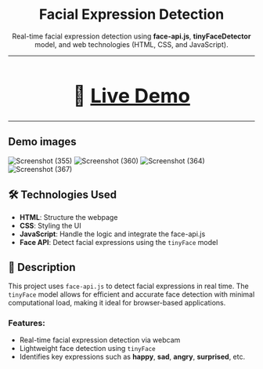 <h1 align="center">Facial Expression Detection</h1>

<p align="center">
  Real-time facial expression detection using <strong>face-api.js</strong>, <strong>tinyFaceDetector</strong> model, and web technologies (HTML, CSS, and JavaScript).
</p>

---

<h1 align="center" style="font-size: 40px;">🚀 <a href="https://expression-detector.vercel.app/" target="_blank">Live Demo</a></h1>

---
## Demo images
![Screenshot (355)](https://github.com/user-attachments/assets/8e30449d-1aa2-495d-8dac-33265eb300c3)
![Screenshot (360)](https://github.com/user-attachments/assets/51eaf75c-9269-4cae-bf3c-722e687ff868)
![Screenshot (364)](https://github.com/user-attachments/assets/83be11da-74fb-4169-980e-1735b7fa28a4)
![Screenshot (367)](https://github.com/user-attachments/assets/cbbf7712-fec7-462c-8e3c-74321b2118fa)

## 🛠️ Technologies Used

- **HTML**: Structure the webpage
- **CSS**: Styling the UI
- **JavaScript**: Handle the logic and integrate the face-api.js
- **Face API**: Detect facial expressions using the `tinyFace` model

## 📖 Description

This project uses `face-api.js` to detect facial expressions in real time. The `tinyFace` model allows for efficient and accurate face detection with minimal computational load, making it ideal for browser-based applications.

### Features:

- Real-time facial expression detection via webcam
- Lightweight face detection using `tinyFace`
- Identifies key expressions such as **happy**, **sad**, **angry**, **surprised**, etc.
